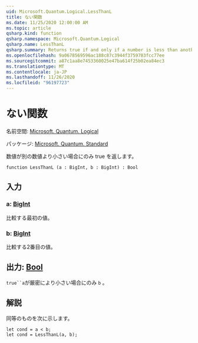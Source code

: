 ```yaml
---
uid: Microsoft.Quantum.Logical.LessThanL
title: ない関数
ms.date: 11/25/2020 12:00:00 AM
ms.topic: article
qsharp.kind: function
qsharp.namespace: Microsoft.Quantum.Logical
qsharp.name: LessThanL
qsharp.summary: Returns true if and only if a number is less than another number.
ms.openlocfilehash: 9a0678569596ac188c87c3944f3759783fcc77ee
ms.sourcegitcommit: a87c1aa8e7453360025e47ba614f25b02ea84ec3
ms.translationtype: MT
ms.contentlocale: ja-JP
ms.lasthandoff: 11/26/2020
ms.locfileid: "96197723"
---
```

# <a name="lessthanl-function"></a>ない関数

名前空間: [Microsoft. Quantum. Logical](xref:Microsoft.Quantum.Logical)

パッケージ: [Microsoft. Quantum. Standard](https://nuget.org/packages/Microsoft.Quantum.Standard)


数値が別の数値より小さい場合にのみ true を返します。

```qsharp
function LessThanL (a : BigInt, b : BigInt) : Bool
```


## <a name="input"></a>入力

### <a name="a--bigint"></a>a: [BigInt](xref:microsoft.quantum.lang-ref.bigint)

比較する最初の値。


### <a name="b--bigint"></a>b: [BigInt](xref:microsoft.quantum.lang-ref.bigint)

比較する2番目の値。



## <a name="output--bool"></a>出力: [Bool](xref:microsoft.quantum.lang-ref.bool)

`true``a`が厳密により小さい場合にのみ `b` 。

## <a name="remarks"></a>解説

同等のものを次に示します。

```Q#
let cond = a < b;
let cond = LessThanL(a, b);
```